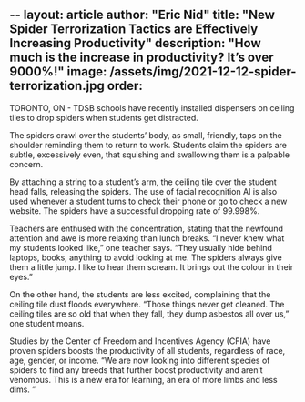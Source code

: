 ﻿--
layout: article
author: "Eric Nid"
title: "New Spider Terrorization Tactics are Effectively Increasing Productivity"
description: "How much is the increase in productivity? It’s over 9000%!"
image: /assets/img/2021-12-12-spider-terrorization.jpg
order:
---
TORONTO, ON - TDSB schools have recently installed dispensers on ceiling tiles to drop spiders when students get distracted.

  The spiders crawl over the students’ body, as small, friendly, taps on the shoulder reminding them to return to work. Students claim the spiders are subtle, excessively even, that squishing and swallowing them is a palpable concern.

By attaching a string to a student’s arm, the ceiling tile over the student head falls, releasing the spiders. The use of facial recognition AI is also used whenever a student turns to check their phone or go to check a new website. The spiders have a successful dropping rate of 99.998%. 

Teachers are enthused with the concentration, stating that the newfound attention and awe is more relaxing than lunch breaks. “I never knew what my students looked like,” one teacher says. “They usually hide behind laptops, books, anything to avoid looking at me. The spiders always give them a little jump. I like to hear them scream. It brings out the colour in their eyes.”

On the other hand, the students are less excited, complaining that the ceiling tile dust floods everywhere. “Those things never get cleaned. The ceiling tiles are so old that when they fall, they dump asbestos all over us,” one student moans.

Studies by the Center of Freedom and Incentives Agency (CFIA) have proven spiders boosts the productivity of all students, regardless of race, age, gender, or income. “We are now looking into different species of spiders to find any breeds that further boost productivity and aren’t venomous. This is a new era for learning, an era of more limbs and less dims. ”
